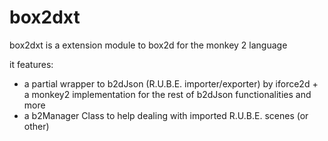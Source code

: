 
# box2dxt

box2dxt is a extension module to box2d for the monkey 2 language

it features:
- a partial wrapper to b2dJson (R.U.B.E. importer/exporter) by iforce2d + a monkey2 implementation for the rest of b2dJson functionalities and more
- a b2Manager Class to help dealing with imported R.U.B.E. scenes (or other)


